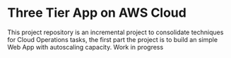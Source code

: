 # Three Tier App on AWS Cloud 

This project repository is an incremental project to consolidate techniques for Cloud Operations tasks, the first part the project is to build an simple Web App with autoscaling capacity.
Work in progress

